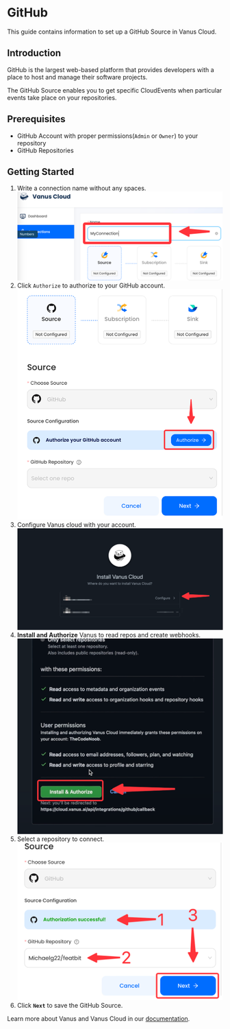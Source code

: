 # GitHub

This guide contains information to set up a GitHub Source in Vanus Cloud.

## Introduction

GitHub is the largest web-based platform that provides developers with a place to host and manage their software projects.

The GitHub Source enables you to get specific CloudEvents when particular events take place on your repositories.

## Prerequisites

- GitHub Account with proper permissions(`Admin` or `Owner`) to your repository
- GitHub Repositories

## Getting Started

1. Write a connection name without any spaces.
   ![img.png](images/name.png)
2. Click `Authorize` to authorize to your GitHub account.
![img.png](images/img.png)
3. Configure Vanus cloud with your account.
![](images/selconfig.png)
4. **Install and Authorize** Vanus to read repos and create webhooks.
![](images/authorizw.png)
5. Select a repository to connect.
![](images/selectrepo.png)
6. Click **`Next`** to save the GitHub Source.

Learn more about Vanus and Vanus Cloud in our [documentation](https://docs.vanus.ai).
